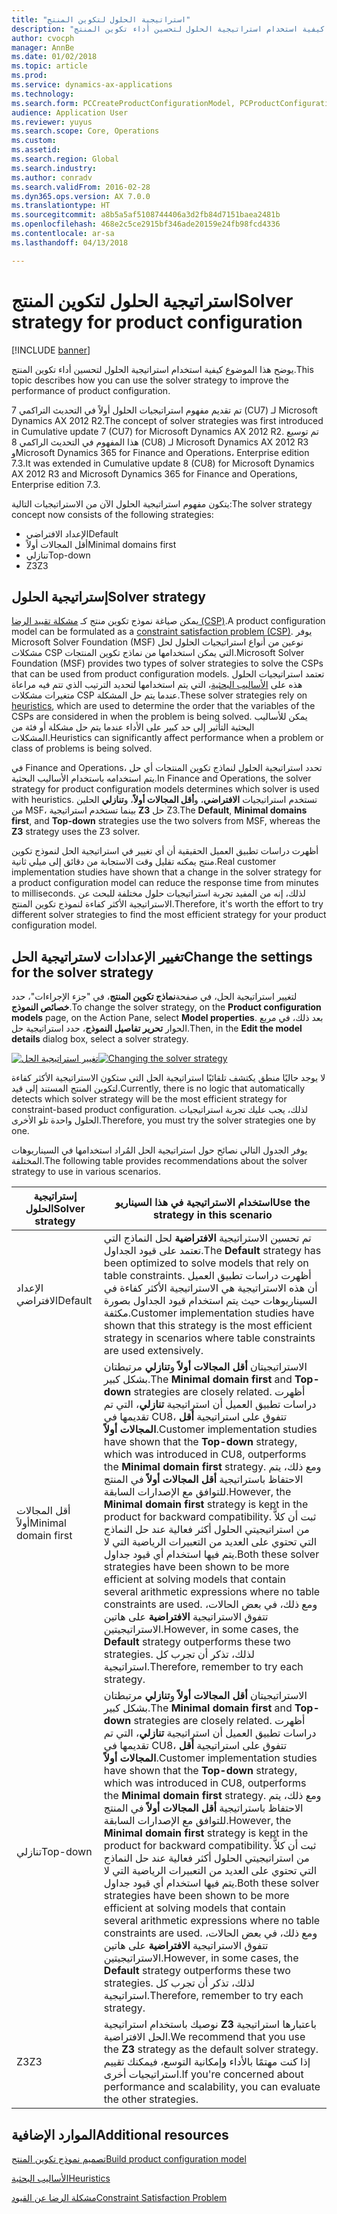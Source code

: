 ```yaml
---
title: "استراتيجية الحلول لتكوين المنتج"
description: "يوضح هذا الموضوع كيفية استخدام استراتيجية الحلول لتحسين أداء تكوين المنتج."
author: cvocph
manager: AnnBe
ms.date: 01/02/2018
ms.topic: article
ms.prod: 
ms.service: dynamics-ax-applications
ms.technology: 
ms.search.form: PCCreateProductConfigurationModel, PCProductConfigurationModelListPage
audience: Application User
ms.reviewer: yuyus
ms.search.scope: Core, Operations
ms.custom: 
ms.assetid: 
ms.search.region: Global
ms.search.industry: 
ms.author: conradv
ms.search.validFrom: 2016-02-28
ms.dyn365.ops.version: AX 7.0.0
ms.translationtype: HT
ms.sourcegitcommit: a8b5a5af5108744406a3d2fb84d7151baea2481b
ms.openlocfilehash: 468e2c5ce2915bf346ade20159e24fb98fcd4336
ms.contentlocale: ar-sa
ms.lasthandoff: 04/13/2018

---
```


# <a name="solver-strategy-for-product-configuration"></a><span data-ttu-id="ed4fb-103">استراتيجية الحلول لتكوين المنتج</span><span class="sxs-lookup"><span data-stu-id="ed4fb-103">Solver strategy for product configuration</span></span>

[!INCLUDE [banner](../includes/banner.md)]

<span data-ttu-id="ed4fb-104">يوضح هذا الموضوع كيفية استخدام استراتيجية الحلول لتحسين أداء تكوين المنتج.</span><span class="sxs-lookup"><span data-stu-id="ed4fb-104">This topic describes how you can use the solver strategy to improve the performance of product configuration.</span></span>

<span data-ttu-id="ed4fb-105">تم تقديم مفهوم استراتيجيات الحلول أولاً في التحديث التراكمي 7 (CU7) لـ Microsoft Dynamics AX 2012 R2.</span><span class="sxs-lookup"><span data-stu-id="ed4fb-105">The concept of solver strategies was first introduced in Cumulative update 7 (CU7) for Microsoft Dynamics AX 2012 R2.</span></span> <span data-ttu-id="ed4fb-106">تم توسيع هذا المفهوم في التحديث الراكمي 8 (CU8) لـ Microsoft Dynamics AX 2012 R3 وMicrosoft Dynamics 365 for Finance and Operations،‏ Enterprise edition 7.3.</span><span class="sxs-lookup"><span data-stu-id="ed4fb-106">It was extended in Cumulative update 8 (CU8) for Microsoft Dynamics AX 2012 R3 and Microsoft Dynamics 365 for Finance and Operations, Enterprise edition 7.3.</span></span>

<span data-ttu-id="ed4fb-107">يتكون مفهوم استراتيجية الحلول الآن من الاستراتيجيات التالية:</span><span class="sxs-lookup"><span data-stu-id="ed4fb-107">The solver strategy concept now consists of the following strategies:</span></span>

- <span data-ttu-id="ed4fb-108">الإعداد الافتراضي</span><span class="sxs-lookup"><span data-stu-id="ed4fb-108">Default</span></span>
- <span data-ttu-id="ed4fb-109">أقل المجالات أولاً</span><span class="sxs-lookup"><span data-stu-id="ed4fb-109">Minimal domains first</span></span>
- <span data-ttu-id="ed4fb-110">تنازلي</span><span class="sxs-lookup"><span data-stu-id="ed4fb-110">Top-down</span></span>
- <span data-ttu-id="ed4fb-111">Z3</span><span class="sxs-lookup"><span data-stu-id="ed4fb-111">Z3</span></span>

## <a name="solver-strategy"></a><span data-ttu-id="ed4fb-112">إستراتيجية الحلول</span><span class="sxs-lookup"><span data-stu-id="ed4fb-112">Solver strategy</span></span> 

<span data-ttu-id="ed4fb-113">يمكن صياغة نموذج تكوين منتج كـ [مشكلة تقييد الرضا (CSP)](http://aima.cs.berkeley.edu/2nd-ed/newchap05.pdf).</span><span class="sxs-lookup"><span data-stu-id="ed4fb-113">A product configuration model can be formulated as a [constraint satisfaction problem (CSP)](http://aima.cs.berkeley.edu/2nd-ed/newchap05.pdf).</span></span> <span data-ttu-id="ed4fb-114">يوفر Microsoft Solver Foundation ‏(MSF) نوعين من أنواع استراتيجيات الحلول لحل مشكلات CSP التي يمكن استخدامها من نماذج تكوين المنتجات.</span><span class="sxs-lookup"><span data-stu-id="ed4fb-114">Microsoft Solver Foundation (MSF) provides two types of solver strategies to solve the CSPs that can be used from product configuration models.</span></span> <span data-ttu-id="ed4fb-115">تعتمد استراتيجيات الحلول هذه على [الأساليب البحثية](https://techterms.com/definition/heuristic)، التي يتم استخدامها لتحديد الترتيب الذي تتم فيه مراعاة متغيرات مشكلات CSP عندما يتم حل المشكلة.</span><span class="sxs-lookup"><span data-stu-id="ed4fb-115">These solver strategies rely on [heuristics](https://techterms.com/definition/heuristic), which are used to determine the order that the variables of the CSPs are considered in when the problem is being solved.</span></span> <span data-ttu-id="ed4fb-116">يمكن للأساليب البحثية التأثير إلى حد كبير على الأداء عندما يتم حل مشكلة أو فئة من المشكلات.</span><span class="sxs-lookup"><span data-stu-id="ed4fb-116">Heuristics can significantly affect performance when a problem or class of problems is being solved.</span></span>

<span data-ttu-id="ed4fb-117">في Finance and Operations، تحدد استراتيجية الحلول لنماذج تكوين المنتجات أي حل يتم استخدامه باستخدام الأساليب البحثية.</span><span class="sxs-lookup"><span data-stu-id="ed4fb-117">In Finance and Operations, the solver strategy for product configuration models determines which solver is used with heuristics.</span></span> <span data-ttu-id="ed4fb-118">تستخدم استراتيجيات **الافتراضي**، و**أقل المجالات أولاً‬**، و**تنازلي‬** الحلين من MSF، بينما تستخدم استراتيجية **Z3** حل Z3.</span><span class="sxs-lookup"><span data-stu-id="ed4fb-118">The **Default**, **Minimal domains first**, and **Top-down** strategies use the two solvers from MSF, whereas the **Z3** strategy uses the Z3 solver.</span></span> 

<span data-ttu-id="ed4fb-119">أظهرت دراسات تطبيق العميل الحقيقية أن أي تغيير في استراتيجية الحل لنموذج تكوين منتج يمكنه تقليل وقت الاستجابة من دقائق إلى ميلي ثانية.</span><span class="sxs-lookup"><span data-stu-id="ed4fb-119">Real customer implementation studies have shown that a change in the solver strategy for a product configuration model can reduce the response time from minutes to milliseconds.</span></span> <span data-ttu-id="ed4fb-120">لذلك، إنه من المفيد تجربة استراتيجيات حلول مختلفة للبحث عن الاستراتيجية الأكثر كفاءة لنموذج تكوين المنتج.</span><span class="sxs-lookup"><span data-stu-id="ed4fb-120">Therefore, it's worth the effort to try different solver strategies to find the most efficient strategy for your product configuration model.</span></span>

## <a name="change-the-settings-for-the-solver-strategy"></a><span data-ttu-id="ed4fb-121">تغيير الإعدادات لاستراتيجية الحل</span><span class="sxs-lookup"><span data-stu-id="ed4fb-121">Change the settings for the solver strategy</span></span>

<span data-ttu-id="ed4fb-122">لتغيير استراتيجية الحل، في صفحة**نماذج تكوين المنتج**، في "جزء الإجراءات"، حدد **خصائص النموذج**.</span><span class="sxs-lookup"><span data-stu-id="ed4fb-122">To change the solver strategy, on the **Product configuration models** page, on the Action Pane, select **Model properties**.</span></span> <span data-ttu-id="ed4fb-123">بعد ذلك، في مربع الحوار **تحرير تفاصيل النموذج**، حدد استراتيجية حل.</span><span class="sxs-lookup"><span data-stu-id="ed4fb-123">Then, in the **Edit the model details** dialog box, select a solver strategy.</span></span>

<span data-ttu-id="ed4fb-124">[![تغيير استراتيجية الحل](./media/solver-strategy.png)](./media/solver-strategy.png)</span><span class="sxs-lookup"><span data-stu-id="ed4fb-124">[![Changing the solver strategy](./media/solver-strategy.png)](./media/solver-strategy.png)</span></span>

<span data-ttu-id="ed4fb-125">لا يوجد حاليًا منطق يكتشف تلقائيًا استراتيجية الحل التي ستكون الاستراتيجية الأكثر كفاءة لتكوين المنتج المستند إلى قيد.</span><span class="sxs-lookup"><span data-stu-id="ed4fb-125">Currently, there is no logic that automatically detects which solver strategy will be the most efficient strategy for constraint-based product configuration.</span></span> <span data-ttu-id="ed4fb-126">لذلك، يجب عليك تجربة استراتيجيات الحلول واحدة تلو الأخرى.</span><span class="sxs-lookup"><span data-stu-id="ed4fb-126">Therefore, you must try the solver strategies one by one.</span></span>

<span data-ttu-id="ed4fb-127">يوفر الجدول التالي نصائح حول استراتيجية الحل المُراد استخدامها في السيناريوهات المختلفة.</span><span class="sxs-lookup"><span data-stu-id="ed4fb-127">The following table provides recommendations about the solver strategy to use in various scenarios.</span></span>

| <span data-ttu-id="ed4fb-128">إستراتيجية الحلول</span><span class="sxs-lookup"><span data-stu-id="ed4fb-128">Solver strategy</span></span>      | <span data-ttu-id="ed4fb-129">استخدام الاستراتيجية في هذا السيناريو</span><span class="sxs-lookup"><span data-stu-id="ed4fb-129">Use the strategy in this scenario</span></span> |
|----------------------|-----------------------------------|
| <span data-ttu-id="ed4fb-130">الإعداد الافتراضي</span><span class="sxs-lookup"><span data-stu-id="ed4fb-130">Default</span></span>              | <span data-ttu-id="ed4fb-131">تم تحسين الاستراتيجية **الافتراضية** لحل النماذج التي تعتمد على قيود الجداول.</span><span class="sxs-lookup"><span data-stu-id="ed4fb-131">The **Default** strategy has been optimized to solve models that rely on table constraints.</span></span> <span data-ttu-id="ed4fb-132">أظهرت دراسات تطبيق العميل أن هذه الاستراتيجية هي الاستراتيجية الأكثر كفاءة في السيناريوهات حيث يتم استخدام قيود الجداول بصورة مكثفة.</span><span class="sxs-lookup"><span data-stu-id="ed4fb-132">Customer implementation studies have shown that this strategy is the most efficient strategy in scenarios where table constraints are used extensively.</span></span> |
| <span data-ttu-id="ed4fb-133">أقل المجالات أولاً</span><span class="sxs-lookup"><span data-stu-id="ed4fb-133">Minimal domain first</span></span> | <span data-ttu-id="ed4fb-134">الاستراتيجيتان **أقل المجالات أولاً** و**تنازلي** مرتبطتان بشكل كبير.</span><span class="sxs-lookup"><span data-stu-id="ed4fb-134">The **Minimal domain first** and **Top-down** strategies are closely related.</span></span> <span data-ttu-id="ed4fb-135">أظهرت دراسات تطبيق العميل أن استراتيجية **تنازلي**، التي تم تقديمها في CU8، تتفوق على استراتيجية **أقل المجالات أولاً**.</span><span class="sxs-lookup"><span data-stu-id="ed4fb-135">Customer implementation studies have shown that the **Top-down** strategy, which was introduced in CU8, outperforms the **Minimal domain first** strategy.</span></span> <span data-ttu-id="ed4fb-136">ومع ذلك، يتم الاحتفاظ باستراتيجية **أقل المجالات أولاً** في المنتج للتوافق مع الإصدارات السابقة.</span><span class="sxs-lookup"><span data-stu-id="ed4fb-136">However, the **Minimal domain first** strategy is kept in the product for backward compatibility.</span></span> <span data-ttu-id="ed4fb-137">ثبت أن كلاًّ من استراتيجيتي الحلول أكثر فعالية عند حل النماذج التي تحتوي على العديد من التعبيرات الرياضية التي لا يتم فيها استخدام أي قيود جداول.</span><span class="sxs-lookup"><span data-stu-id="ed4fb-137">Both these solver strategies have been shown to be more efficient at solving models that contain several arithmetic expressions where no table constraints are used.</span></span> <span data-ttu-id="ed4fb-138">ومع ذلك، في بعض الحالات، تتفوق الاستراتيجية **الافتراضية** على هاتين الاستراتيجيتين.</span><span class="sxs-lookup"><span data-stu-id="ed4fb-138">However, in some cases, the **Default** strategy outperforms these two strategies.</span></span> <span data-ttu-id="ed4fb-139">لذلك، تذكر أن تجرب كل استراتيجية.</span><span class="sxs-lookup"><span data-stu-id="ed4fb-139">Therefore, remember to try each strategy.</span></span> |
| <span data-ttu-id="ed4fb-140">تنازلي</span><span class="sxs-lookup"><span data-stu-id="ed4fb-140">Top-down</span></span>             | <span data-ttu-id="ed4fb-141">الاستراتيجيتان **أقل المجالات أولاً** و**تنازلي** مرتبطتان بشكل كبير.</span><span class="sxs-lookup"><span data-stu-id="ed4fb-141">The **Minimal domain first** and **Top-down** strategies are closely related.</span></span> <span data-ttu-id="ed4fb-142">أظهرت دراسات تطبيق العميل أن استراتيجية **تنازلي**، التي تم تقديمها في CU8، تتفوق على استراتيجية **أقل المجالات أولاً**.</span><span class="sxs-lookup"><span data-stu-id="ed4fb-142">Customer implementation studies have shown that the **Top-down** strategy, which was introduced in CU8, outperforms the **Minimal domain first** strategy.</span></span> <span data-ttu-id="ed4fb-143">ومع ذلك، يتم الاحتفاظ باستراتيجية **أقل المجالات أولاً** في المنتج للتوافق مع الإصدارات السابقة.</span><span class="sxs-lookup"><span data-stu-id="ed4fb-143">However, the **Minimal domain first** strategy is kept in the product for backward compatibility.</span></span> <span data-ttu-id="ed4fb-144">ثبت أن كلاًّ من استراتيجيتي الحلول أكثر فعالية عند حل النماذج التي تحتوي على العديد من التعبيرات الرياضية التي لا يتم فيها استخدام أي قيود جداول.</span><span class="sxs-lookup"><span data-stu-id="ed4fb-144">Both these solver strategies have been shown to be more efficient at solving models that contain several arithmetic expressions where no table constraints are used.</span></span> <span data-ttu-id="ed4fb-145">ومع ذلك، في بعض الحالات، تتفوق الاستراتيجية **الافتراضية** على هاتين الاستراتيجيتين.</span><span class="sxs-lookup"><span data-stu-id="ed4fb-145">However, in some cases, the **Default** strategy outperforms these two strategies.</span></span> <span data-ttu-id="ed4fb-146">لذلك، تذكر أن تجرب كل استراتيجية.</span><span class="sxs-lookup"><span data-stu-id="ed4fb-146">Therefore, remember to try each strategy.</span></span> |
| <span data-ttu-id="ed4fb-147">Z3</span><span class="sxs-lookup"><span data-stu-id="ed4fb-147">Z3</span></span>                   | <span data-ttu-id="ed4fb-148">نوصيك باستخدام استراتيجية **Z3** باعتبارها استراتيجية الحل الافتراضية.</span><span class="sxs-lookup"><span data-stu-id="ed4fb-148">We recommend that you use the **Z3** strategy as the default solver strategy.</span></span> <span data-ttu-id="ed4fb-149">إذا كنت مهتمًا بالأداء وإمكانية التوسع، فيمكنك تقييم استراتيجيات أخرى.</span><span class="sxs-lookup"><span data-stu-id="ed4fb-149">If you're concerned about performance and scalability, you can evaluate the other strategies.</span></span> |

## <a name="additional-resources"></a><span data-ttu-id="ed4fb-150">الموارد الإضافية</span><span class="sxs-lookup"><span data-stu-id="ed4fb-150">Additional resources</span></span>

[<span data-ttu-id="ed4fb-151">تصميم نموذج تكوين المنتج</span><span class="sxs-lookup"><span data-stu-id="ed4fb-151">Build product configuration model</span></span>](build-product-configuration-model.md)

[<span data-ttu-id="ed4fb-152">الأساليب البحثية</span><span class="sxs-lookup"><span data-stu-id="ed4fb-152">Heuristics</span></span>](https://techterms.com/definition/heuristic)

[<span data-ttu-id="ed4fb-153">مشكلة الرضا عن القيود</span><span class="sxs-lookup"><span data-stu-id="ed4fb-153">Constraint Satisfaction Problem</span></span>](http://aima.cs.berkeley.edu/2nd-ed/newchap05.pdf)

